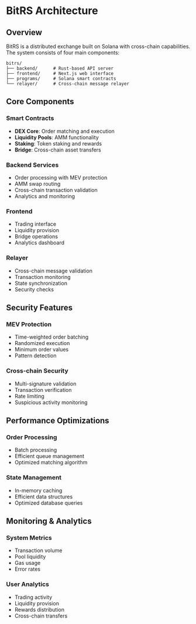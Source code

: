 # BitRS Architecture

## Overview
BitRS is a distributed exchange built on Solana with cross-chain capabilities. The system consists of four main components:

```
bitrs/
├── backend/      # Rust-based API server
├── frontend/     # Next.js web interface
├── programs/     # Solana smart contracts
└── relayer/      # Cross-chain message relayer
```

## Core Components

### Smart Contracts
- **DEX Core**: Order matching and execution
- **Liquidity Pools**: AMM functionality
- **Staking**: Token staking and rewards
- **Bridge**: Cross-chain asset transfers

### Backend Services
- Order processing with MEV protection
- AMM swap routing
- Cross-chain transaction validation
- Analytics and monitoring

### Frontend
- Trading interface
- Liquidity provision
- Bridge operations
- Analytics dashboard

### Relayer
- Cross-chain message validation
- Transaction monitoring
- State synchronization
- Security checks

## Security Features

### MEV Protection
- Time-weighted order batching
- Randomized execution
- Minimum order values
- Pattern detection

### Cross-chain Security
- Multi-signature validation
- Transaction verification
- Rate limiting
- Suspicious activity monitoring

## Performance Optimizations

### Order Processing
- Batch processing
- Efficient queue management
- Optimized matching algorithm

### State Management
- In-memory caching
- Efficient data structures
- Optimized database queries

## Monitoring & Analytics

### System Metrics
- Transaction volume
- Pool liquidity
- Gas usage
- Error rates

### User Analytics
- Trading activity
- Liquidity provision
- Rewards distribution
- Cross-chain transfers